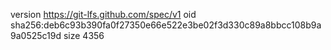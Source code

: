version https://git-lfs.github.com/spec/v1
oid sha256:deb6c93b390fa0f27350e66e522e3be02f3d330c89a8bbcc108b9a9a0525c19d
size 4356

